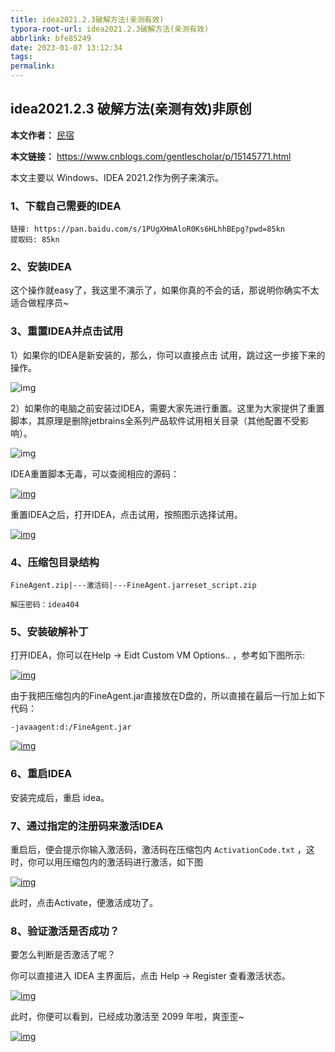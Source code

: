 ```yaml
---
title: idea2021.2.3破解方法(亲测有效)
typora-root-url: idea2021.2.3破解方法(亲测有效)
abbrlink: bfe85249
date: 2023-01-07 13:12:34
tags:
permalink:
---
```





## idea2021.2.3 破解方法(亲测有效)非原创

**本文作者：** [民宿](https://www.cnblogs.com/gentlescholar)

**本文链接：** https://www.cnblogs.com/gentlescholar/p/15145771.html

本文主要以 Windows、IDEA 2021.2作为例子来演示。

### 1、下载自己需要的IDEA



```
链接: https://pan.baidu.com/s/1PUgXHmAloR0Ks6HLhhBEpg?pwd=85kn 
提取码: 85kn 
```

### 2、安装IDEA

这个操作就easy了，我这里不演示了，如果你真的不会的话，那说明你确实不太适合做程序员~

### 3、重置IDEA并点击试用

 

1）如果你的IDEA是新安装的，那么，你可以直接点击 试用，跳过这一步接下来的操作。

 ![img](./idea2021-2-3破解方法-亲测有效/2359044-20210816003529804-72915480-1673077587149.png)

2）如果你的电脑之前安装过IDEA，需要大家先进行重置。这里为大家提供了重置脚本，其原理是删除jetbrains全系列产品软件试用相关目录（其他配置不受影响）。

 ![img](./idea2021-2-3破解方法-亲测有效/2359044-20210816003551761-520286943.png)

IDEA重置脚本无毒，可以查阅相应的源码：

[![img](./idea2021-2-3破解方法-亲测有效/2359044-20210816003607335-1389339811.png)](https://img2020.cnblogs.com/blog/2359044/202108/2359044-20210816003607335-1389339811.png)

重置IDEA之后，打开IDEA，点击试用，按照图示选择试用。

[![img](./idea2021-2-3破解方法-亲测有效/2359044-20210816003625097-806477086.png)](https://img2020.cnblogs.com/blog/2359044/202108/2359044-20210816003625097-806477086.png)

### 4、压缩包目录结构

```
FineAgent.zip|---激活码|---FineAgent.jarreset_script.zip
```



```
解压密码：idea404
```

### 5、安装破解补丁

打开IDEA，你可以在Help -> Eidt Custom VM Options.. ，参考如下图所示:

[![img](./idea2021-2-3破解方法-亲测有效/2359044-20210816003824722-1469539084.png)](https://img2020.cnblogs.com/blog/2359044/202108/2359044-20210816003824722-1469539084.png)

由于我把压缩包内的FineAgent.jar直接放在D盘的，所以直接在最后一行加上如下代码：





```
-javaagent:d:/FineAgent.jar
```

 [![img](./idea2021-2-3破解方法-亲测有效/2359044-20210816003850588-1060583768.png)](https://img2020.cnblogs.com/blog/2359044/202108/2359044-20210816003850588-1060583768.png)

### 6、重启IDEA

安装完成后，重启 idea。

### 7、通过指定的注册码来激活IDEA

重启后，便会提示你输入激活码，激活码在压缩包内 `ActivationCode.txt` ，这时，你可以用压缩包内的激活码进行激活，如下图

[![img](./idea2021-2-3破解方法-亲测有效/2359044-20210816004010869-593391775.png)](https://img2020.cnblogs.com/blog/2359044/202108/2359044-20210816004010869-593391775.png)

此时，点击Activate，便激活成功了。

### 8、验证激活是否成功？

要怎么判断是否激活了呢？

你可以直接进入 IDEA 主界面后，点击 Help -> Register 查看激活状态。

 [![img](./idea2021-2-3破解方法-亲测有效/2359044-20210816004051975-1023101171.png)](https://img2020.cnblogs.com/blog/2359044/202108/2359044-20210816004051975-1023101171.png)

此时，你便可以看到，已经成功激活至 2099 年啦，爽歪歪~

[![img](./idea2021-2-3破解方法-亲测有效/2359044-20210816004108598-1275880891.png)](https://img2020.cnblogs.com/blog/2359044/202108/2359044-20210816004108598-1275880891.png)
